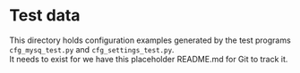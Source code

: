 Test data
=========

This directory holds configuration examples generated by the
test programs `cfg_mysq_test.py` and `cfg_settings_test.py`.  
It needs to exist for we have this placeholder README.md for
Git to track it.

